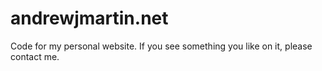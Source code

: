 andrewjmartin.net
=================

Code for my personal website. If you see something you like on it, please contact me.
